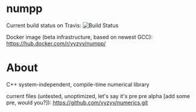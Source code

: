 # numpp

Current build status on Travis:  ![Build Status](https://travis-ci.org/vyzyv/numpp.svg?branch=master)

Docker image (beta infrastructure, based on newest GCC): https://hub.docker.com/r/vyzyv/numpp/

About
======

C++ system-independent, compile-time numerical library

current files (untested, unoptimized, let's say it's pre pre alpha [add some pre, would you?]): https://github.com/vyzyv/numerics.git
